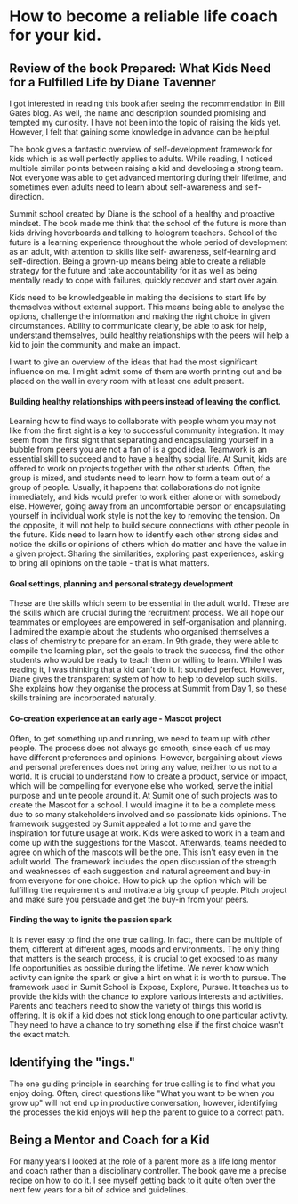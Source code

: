 # How to become a reliable life coach for your kid. 

## Review of the book Prepared: What Kids Need for a Fulfilled Life by Diane Tavenner

I got interested in reading this book after seeing the recommendation in Bill Gates blog. As well, the name and description sounded promising and tempted my curiosity. I have not been into the topic of raising the kids yet. However, I felt that gaining some knowledge in advance can be helpful. 

The book gives a fantastic overview of self-development framework for kids which is as well perfectly applies to adults. While reading, I noticed multiple similar points between raising a kid and developing a strong team. Not everyone was able to get advanced mentoring during their lifetime, and sometimes even adults need to learn about self-awareness and self-direction. 

Summit school created by Diane is the school of a healthy and proactive mindset. The book made me think that the school of the future is more than kids driving hoverboards and talking to hologram teachers. School of the future is a learning experience throughout the whole period of development as an adult, with attention to skills like self- awareness, self-learning and self-direction. Being a grown-up means being able to create a reliable strategy for the future and take accountability for it as well as being mentally ready to cope with failures, quickly recover and start over again. 

Kids need to be knowledgeable in making the decisions to start life by themselves without external support. This means being able to analyse the options, challenge the information and making the right choice in given circumstances. Ability to communicate clearly, be able to ask for help, understand themselves, build healthy relationships with the peers will help a kid to join the community and make an impact. 

I want to give an overview of the ideas that had the most significant influence on me. I might admit some of them are worth printing out and be placed on the wall in every room with at least one adult present.

#### Building healthy relationships with peers instead of leaving the conflict.

Learning how to find ways to collaborate with people whom you may not like from the first sight is a key to successful community integration. It may seem from the first sight that separating and encapsulating yourself in a bubble from peers you are not a fan of is a good idea.  Teamwork is an essential skill to succeed and to have a healthy social life. At Sumit, kids are offered to work on projects together with the other students. Often, the group is mixed, and students need to learn how to form a team out of a group of people. Usually, it happens that collaborations do not ignite immediately, and kids would prefer to work either alone or with somebody else. However, going away from an uncomfortable person or encapsulating yourself in individual work style is not the key to removing the tension. On the opposite, it will not help to build secure connections with other people in the future. 
Kids need to learn how to identify each other strong sides and notice the skills or opinions of others which do matter and have the value in a given project. 
Sharing the similarities, exploring past experiences, asking to bring all opinions on the table - that is what matters. 

#### Goal settings, planning and personal strategy development 
These are the skills which seem to be essential in the adult world. These are the skills which are crucial during the recruitment process.  We all hope our teammates or employees are empowered in self-organisation and planning.  I admired the example about the students who organised themselves a class of chemistry to prepare for an exam. In 9th grade, they were able to compile the learning plan, set the goals to track the success, find the other students who would be ready to teach them or willing to learn. While I was reading it, I was thinking that a kid can't do it. It sounded perfect. However, Diane gives the transparent system of how to help to develop such skills. She explains how they organise the process at Summit from Day 1, so these skills training are incorporated naturally.  

#### Co-creation experience at an early age - Mascot project 
Often, to get something up and running, we need to team up with other people. The process does not always go smooth, since each of us may have different preferences and opinions. However, bargaining about views and personal preferences does not bring any value, neither to us not to a world. It is crucial to understand how to create a product, service or impact, which will be compelling for everyone else who worked, serve the initial purpose and unite people around it. At Sumit one of such projects was to create the Mascot for a school. I would imagine it to be a complete mess due to so many stakeholders involved and so passionate kids opinions.  The framework suggested by Sumit appealed a lot to me and gave the inspiration for future usage at work. Kids were asked to work in a team and come up with the suggestions for the Mascot. Afterwards, teams needed to agree on which of the mascots will be the one. This isn't easy even in the adult world. The framework includes the open discussion of the strength and weaknesses of each suggestion and natural agreement and buy-in from everyone for one choice.  How to pick up the option which will be fulfilling the requirement s and motivate a big group of people. Pitch project and make sure you persuade and get the buy-in from your peers.

#### Finding the way to ignite the passion spark 
It is never easy to find the one true calling. In fact, there can be multiple of them, different at different ages, moods and environments. The only thing that matters is the search process, it is crucial to get exposed to as many life opportunities as possible during the lifetime. We never know which activity can ignite the spark or give a hint on what it is worth to pursue. The framework used in Sumit School is Expose, Explore, Pursue. It teaches us to provide the kids with the chance to explore various interests and activities. Parents and teachers need to show the variety of things this world is offering. It is ok if a kid does not stick long enough to one particular activity. They need to have a chance to try something else if the first choice wasn't the exact match. 

## Identifying the "ings."
The one guiding principle in searching for true calling is to find what you enjoy doing. Often, direct questions like "What you want to be when you grow up" will not end up in productive conversation, however, identifying the processes the kid enjoys will help the parent to guide to a correct path. 

## Being a Mentor and Coach for a Kid 

For many years I  looked at the role of a parent more as a  life long mentor and coach rather than a disciplinary controller. The book gave me a precise recipe on how to do it. I see myself getting back to it quite often over the next few years for a bit of advice and guidelines. 
